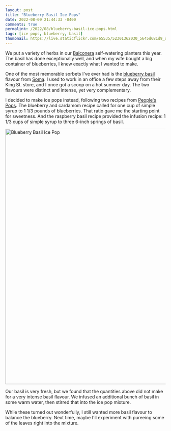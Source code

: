 ```yaml
---
layout: post
title: "Blueberry Basil Ice Pops"
date: 2022-08-09 21:44:33 -0400
comments: true
permalink: /2022/08/blueberry-basil-ice-pops.html
tags: [ice pops, blueberry, basil]
thumbnail: https://live.staticflickr.com/65535/52301362030_5645d681d9_q.jpg
---
```


We put a variety of herbs in our [Balconera](https://www.lechuza.ca/en/home/) self-watering planters this year. The basil has done exceptionally
well, and when my wife bought a big container of blueberries, I
knew exactly what I wanted to make.

One of the most memorable sorbets I've ever had is the 
[blueberry basil](https://www.somachocolate.com/products/blueberry-basil-sorbet-factory-exclusive) flavour from [Soma](https://www.somachocolate.com/). I used to work in an office
a few steps away from their King St. store, and I once got a scoop
on a hot summer day. The two flavours were distinct and intense, yet
very complementary.

I decided to make ice pops instead, following two recipes from
[People's Pops](https://www.penguinrandomhouse.com/books/214907/peoples-pops-by-nathalie-jordi-david-carrell-and-joel-horowitz/). The blueberry and 
cardamom recipe called for one cup of simple syrup to 1 1/3 pounds of
blueberries. That ratio gave me the starting point for sweetness.
And the raspberry basil recipe provided the infusion recipe: 1 1/3 cups
of simple syrup to three 6-inch springs of basil.

<a data-flickr-embed="true" href="https://www.flickr.com/photos/gnuf/52301362030/in/dateposted/" title="Blueberry Basil Ice Pop"><img src="https://live.staticflickr.com/65535/52301362030_5645d681d9_c.jpg" width="600" height="800" alt="Blueberry Basil Ice Pop"></a><script async src="//embedr.flickr.com/assets/client-code.js" charset="utf-8"></script>

Our basil is very fresh, but we found that the quantities above did not
make for a very intense basil flavour. We infused an additional bunch
of basil in some warm water, then stirred that into the ice pop mixture.

While these turned out wonderfully, I still wanted more basil flavour
to balance the blueberry. Next time, maybe I'll experiment with pureeing
some of the leaves right into the mixture.

